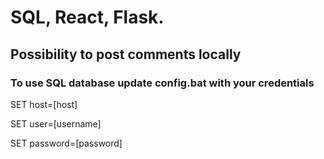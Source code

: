 # SQL, React, Flask.
## Possibility to post comments locally
### To use SQL database update config.bat with your credentials

SET host=[host]

SET user=[username] 

SET password=[password] 

